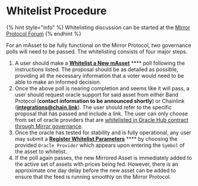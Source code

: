 # Whitelist Procedure

{% hint style="info" %}
Whitelisting discussion can be started at the [Mirror Protocol Forum](https://forum.mirror.finance)
{% endhint %}

For an mAsset to be fully functional on the Mirror Protocol, _two_ governance polls will need to be passed. The whitelisting consists of four major steps.

1. A user should make a [**Whitelist a New mAsset**](proposal-types.md#2-whitelist-a-new-masset) **** poll following the instructions listed. The proposal should be as detailed as possible, providing all the necessary information that a voter would need to be able to make an informed decision.
2. Once the above poll is nearing completion and seems like it will pass, a user should request oracle support for said asset from either Band Protocol (**contact information to be announced shortly**) or Chainlink (**integrations@chain.link**). The user should refer to the specific proposal that has passed and include a link. The user can only choose from set of oracle providers that are [whitelisted in Oracle Hub contract through Mirror governance](oracle-whitelist-procedure.md).&#x20;
3. Once the oracle has tested for stability and is fully operational, any user may submit a [**Register Whitelist Parameters**](proposal-types.md#3-register-whitelist-parameters) **** by choosing the provided `Oracle Provider` which appears upon entering the `Symbol` of the asset to whitelist.
4. If the poll again passes, the new Mirrored Asset is immediately added to the active set of assets with prices being fed. However, there is an approximate one day delay before the new asset can be added to ensure that the feed is running smoothly on the Mirror Protocol.

